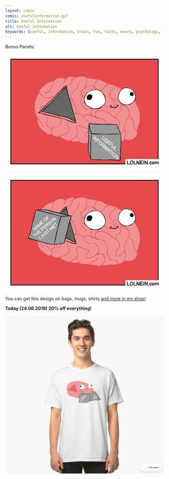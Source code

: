 ```yaml
---
layout: comic
comic: usefulinformation.gif
title: Useful Information
alt: Useful Information
keywords: [useful, information, brain, fun, facts, neuro, psychology, learning, studying, concentration]
---
```


Bonus Panels:

![Useful Information Bonus](/images/usefulinformation_bonus.gif)

![Useful Information Bonus 2](/images/usefulinformation_name.gif)


You can get this design on bags, mugs, shirts [and more in my shop!](https://www.redbubble.com/people/lolnein/works/38770548-useful-information?asc=u&p=classic-tee)

<b>Today (24.06.2019) 20% off everything!</b>

[![Useful Information Shirt](/images/usefulinformation_shirt2.png)](https://www.redbubble.com/people/lolnein/works/38770548-useful-information?asc=u&p=classic-tee)
